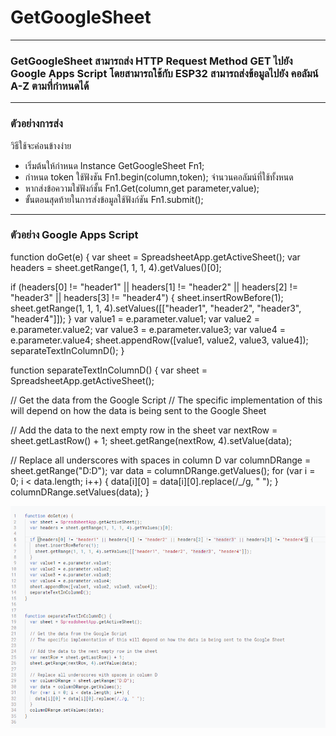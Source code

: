 # GetGoogleSheet
--------------
### GetGoogleSheet สามารถส่ง HTTP Request Method GET ไปยัง Google Apps Script โดยสามารถใช้กับ ESP32 สามารถส่งข้อมูลไปยัง คอลัมน์ A-Z ตามที่กำหนดได้
--------------
### ตัวอย่างการส่ง
วิธีใช้จะค่อนข้างง่าย
* เริ่มต้นให้กำหนด Instance GetGoogleSheet Fn1; 
* กำหนด token ใช้ฟังชัน Fn1.begin(column,token); จำนวนคอลัมน์ที่ใช้ทั้งหนด
* หากส่งข้อความใช่ฟังก์ชั้น Fn1.Get(column,get parameter,value);
* ขั้นตอนสุดท้ายในการส่งข้อมูลใช้ฟังก์ชัน Fn1.submit();
---------------
### ตัวอย่าง Google Apps Script

function doGet(e) {
  var sheet = SpreadsheetApp.getActiveSheet();
  var headers = sheet.getRange(1, 1, 1, 4).getValues()[0];
  
  if (headers[0] != "header1" || headers[1] != "header2" || headers[2] != "header3" || headers[3] != "header4") {
    sheet.insertRowBefore(1);
    sheet.getRange(1, 1, 1, 4).setValues([["header1", "header2", "header3", "header4"]]);
  }
  var value1 = e.parameter.value1;
  var value2 = e.parameter.value2;
  var value3 = e.parameter.value3;
  var value4 = e.parameter.value4;
  sheet.appendRow([value1, value2, value3, value4]);
  separateTextInColumnD();
}


function separateTextInColumnD() {
  var sheet = SpreadsheetApp.getActiveSheet();
  
  // Get the data from the Google Script
  // The specific implementation of this will depend on how the data is being sent to the Google Sheet
  
  // Add the data to the next empty row in the sheet
  var nextRow = sheet.getLastRow() + 1;
  sheet.getRange(nextRow, 4).setValue(data);
  
  // Replace all underscores with spaces in column D
  var columnDRange = sheet.getRange("D:D");
  var data = columnDRange.getValues();
  for (var i = 0; i < data.length; i++) {
    data[i][0] = data[i][0].replace(/_/g, " ");
  }
  columnDRange.setValues(data);
}

 ![Example_01.png](Example_01.png)